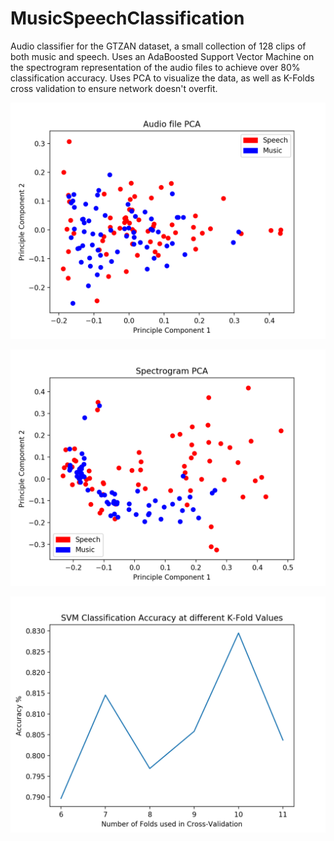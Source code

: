 # MusicSpeechClassification
Audio classifier for the GTZAN dataset, a small collection of 128 clips of both music and speech. Uses an AdaBoosted Support Vector Machine on the spectrogram representation of the audio files to achieve over 80% classification accuracy. Uses PCA to visualize the data, as well as K-Folds cross validation to ensure network doesn't overfit. 

![Finished Circuit](https://raw.githubusercontent.com/Toback/MusicSpeechClassification/master/Results/Audio_File_PCA.png)

![Finished Circuit](https://raw.githubusercontent.com/Toback/MusicSpeechClassification/master/Results/Spectrogram_PCA.png)

![Finished Circuit](https://raw.githubusercontent.com/Toback/MusicSpeechClassification/master/Results/SVM_Accuracy_Graph.png)
